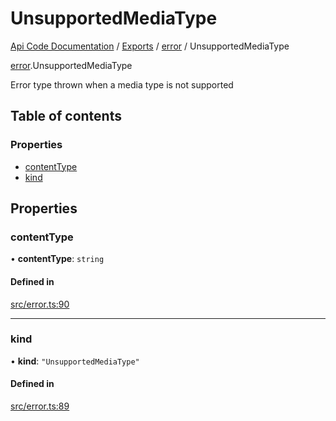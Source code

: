 # UnsupportedMediaType
 
[Api Code Documentation](../README.md) / [Exports](../modules.md) / [error](../modules/error.md) / UnsupportedMediaType

[error](../modules/error.md).UnsupportedMediaType

Error type thrown when a media type is not supported

## Table of contents

### Properties

- [contentType](error.UnsupportedMediaType.md#contenttype)
- [kind](error.UnsupportedMediaType.md#kind)

## Properties

### contentType

• **contentType**: `string`

#### Defined in

[src/error.ts:90](https://github.com/openkfw/TruBudget/blob/3b9e793/api/src/error.ts#L90)

___

### kind

• **kind**: ``"UnsupportedMediaType"``

#### Defined in

[src/error.ts:89](https://github.com/openkfw/TruBudget/blob/3b9e793/api/src/error.ts#L89)
